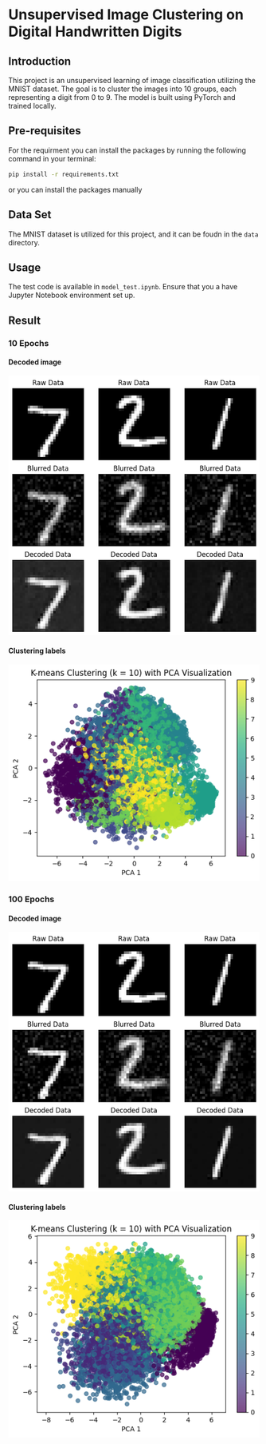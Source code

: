 # Unsupervised Image Clustering on Digital Handwritten Digits

## Introduction

This project is an unsupervised learning of image classification utilizing the MNIST dataset. The goal is to cluster the images into 10 groups, each representing a digit from 0 to 9. The model is built using PyTorch and trained locally.

## Pre-requisites

For the requirment you can install the packages by running the following command in your terminal:

```bash
pip install -r requirements.txt
```

or you can install the packages manually

## Data Set

The MNIST dataset is utilized for this project, and it can be foudn in the `data` directory.

## Usage

The test code is available in `model_test.ipynb`. Ensure that you a have Jupyter Notebook environment set up.

## Result

### 10 Epochs

#### Decoded image

![](result/comparision_small.png)

#### Clustering labels

![](<result/clustering_small%20(acc%20=%200.42).png>)

### 100 Epochs

#### Decoded image

![](result/comparision_medium.png)

#### Clustering labels

![](<result/clustering_medium%20(acc%20=%200.43).png>)
